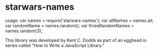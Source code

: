 # starwars-names

usage:
var names = require('starwars-names');
var allNames = names.all;
var randomName = names.random();
var threeRandomNames = names.random(3);

This library was developed by Kent C. Dodds as part of an egghead.io series called "How to Write a JavaScript Library."
